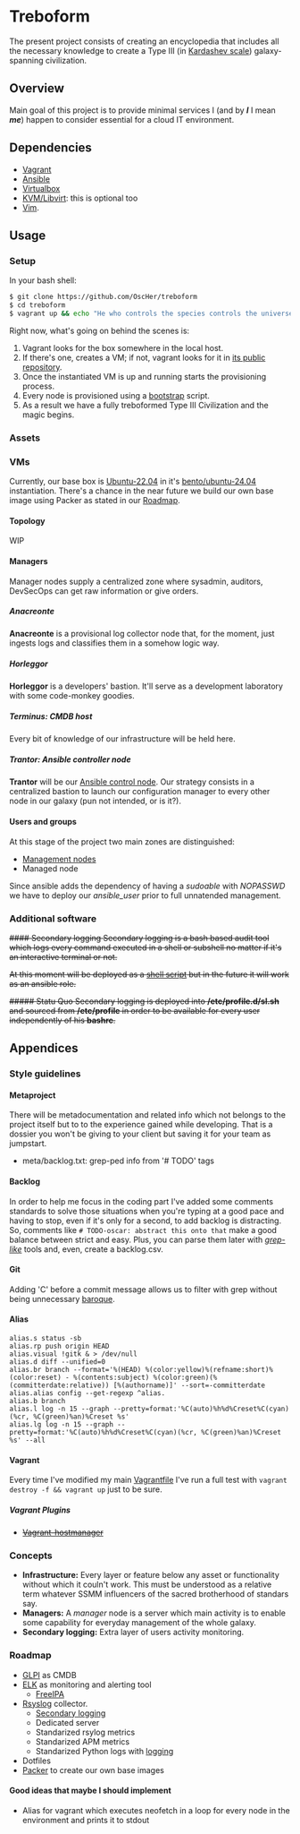# Treboform

The present project consists of creating an encyclopedia that includes all the necessary knowledge
to create a Type III (in [Kardashev scale](https://en.wikipedia.org/wiki/Kardashev_scale)) galaxy-spanning civilization.

## Overview 

Main goal of this project is to provide minimal services I (and by ***I*** I mean ***me***) happen to consider essential
for a cloud IT environment.

## Dependencies

* [Vagrant](https://www.vagrantup.com)
* [Ansible](https://www.ansible.com)
* [Virtualbox](https://www.virtualbox.org/)
* [KVM/Libvirt](https://libvirt.org/drvqemu.html): this is optional too
* [Vim](https://www.vim.org/ "PERIOD!"). 

## Usage

### Setup
In your bash shell:
```bash
$ git clone https://github.com/OscHer/treboform
$ cd treboform
$ vagrant up && echo "He who controls the species controls the universe"
```

Right now, what's going on behind the scenes is:
1. Vagrant looks for the box somewhere in the local host.
2. If there's one, creates a VM; if not, vagrant looks for it in [its public repository](https://app.vagrantup.com/boxes/search).
3. Once the instantiated VM is up and running starts the provisioning process.
  1. Every node is provisioned using a [bootstrap](provision/preprovision/bootstrap.sh) script.
4. As a result we have a fully treboformed Type III Civilization and the magic begins.
 
### Assets
### VMs
Currently, our base box is [Ubuntu-22.04](https://ubuntu.com/download/server) in it's [bento/ubuntu-24.04](https://app.vagrantup.com/bento/boxes/ubuntu-24.04) instantiation.
There's a chance in the near future we build our own base image using Packer as stated in our [Roadmap](#Roadmap).

#### Topology
WIP

#### Managers
Manager nodes supply a centralized zone where sysadmin, auditors, DevSecOps can get raw information or give orders.

##### Anacreonte
**Anacreonte** is a provisional log collector node that, for the moment, just ingests logs and 
classifies them in a somehow logic way.

##### Horleggor
**Horleggor** is a developers' bastion. It'll serve as a development laboratory with some
code-monkey goodies.

##### Terminus: CMDB host
Every bit of knowledge of our infrastructure will be held here.

##### Trantor: Ansible controller node
**Trantor** will be our [Ansible control node](https://docs.ansible.com/ansible/latest/network/getting_started/basic_concepts.html). Our strategy consists in a centralized bastion
to launch our configuration manager to every other node in our galaxy (pun not intended, or is it?).


#### Users and groups
At this stage of the project two main zones are distinguished:
 - [Management nodes](#Managers)
 - Managed node

Since ansible adds the dependency of having a *sudoable* with *NOPASSWD* we have to deploy
our *ansible_user* prior to full unnatended management.

### Additional software
~~#### Secondary logging
Secondary logging is a bash based audit tool which logs every command executed in a shell
or subshell no matter if it's an interactive terminal or not.~~

~~At this moment will be deployed as a [shell script](provision/files/sl.sh) but in the future
it will work as an ansible role.~~

~~##### Statu Quo
Secondary logging is deployed into **/etc/profile.d/sl.sh** and sourced from **/etc/profile** in order to
be available for every user independently of his **bashrc**.~~

## Appendices

### Style guidelines
#### Metaproject
There will be metadocumentation and related info which not belongs to the project itself
but to to the experience gained while developing. That is a dossier you won't be giving
to your client but saving it for your team as jumpstart.
* meta/backlog.txt: grep-ped info from '# TODO' tags


#### Backlog

In order to help me focus in the coding part I've added some comments standards to solve those situations
when you're typing at a good pace and having to stop, even if it's only for a second, to add backlog is distracting.
So, comments like `# TODO-oscar: abstract this onto that` make a good balance between strict and easy. Plus, you can
parse them later with *[grep-like](https://www.man7.org/linux/man-pages/man1/grep.1.html)* tools and, even, create
a backlog.csv.

#### Git

Adding 'C' before a commit message allows us to filter with grep without being unnecessary [baroque](https://www.conventionalcommits.org/en/v1.0.0/#specification).

#### Alias
```
alias.s status -sb
alias.rp push origin HEAD
alias.visual !gitk & > /dev/null
alias.d diff --unified=0
alias.br branch --format='%(HEAD) %(color:yellow)%(refname:short)%(color:reset) - %(contents:subject) %(color:green)(%(committerdate:relative)) [%(authorname)]' --sort=-committerdate
alias.alias config --get-regexp ^alias.
alias.b branch
alias.l log -n 15 --graph --pretty=format:'%C(auto)%h%d%Creset%C(cyan)(%cr, %C(green)%an)%Creset %s'
alias.lg log -n 15 --graph --pretty=format:'%C(auto)%h%d%Creset%C(cyan)(%cr, %C(green)%an)%Creset %s' --all
```

#### Vagrant
Every time I've modified my main [Vagrantfile](https://developer.hashicorp.com/vagrant/docs/vagrantfile)
I've run a full test with `vagrant destroy -f && vagrant up` just to be sure.

##### Vagrant Plugins
* ~~[Vagrant-hostmanager](https://developer.hashicorp.com/vagrant/docs/vagrantfile/vagrant_settings#config-vagrant-plugins)~~

### Concepts

* **Infrastructure:** Every layer or feature below any asset or functionality without which it couln't work. This must be understood as a relative term whatever SSMM influencers of the sacred brotherhood of standars say.
* **Managers:** A *manager* node is a server which main activity is to enable some capability for everyday management of the whole galaxy.
* **Secondary logging:** Extra layer of users activity monitoring.


### Roadmap

* [GLPI](https://glpi-project.org/) as CMDB
* [ELK](https://www.elastic.co/es/) as monitoring and alerting tool
    * [FreeIPA](https://www.freeipa.org)
* [Rsyslog](https://www.rsyslog.com/) collector.
    * [Secondary logging](provision/files/secondary/README.md)
    - Dedicated server
    - Standarized rsylog metrics
    - Standarized APM metrics
    - Standarized Python logs with [logging](https://docs.python.org/3/library/logging.html)
* Dotfiles
* [Packer](https://www.packer.io/) to create our own base images

#### Good ideas that maybe I should implement
* Alias for vagrant which executes neofetch in a loop for every node in the environment and prints it to stdout
